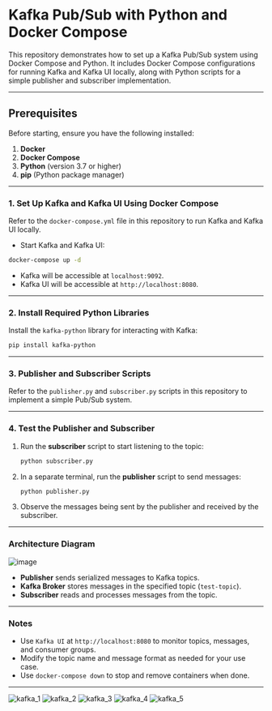 # Kafka Pub/Sub with Python and Docker Compose

This repository demonstrates how to set up a Kafka Pub/Sub system using Docker Compose and Python. It includes Docker Compose configurations for running Kafka and Kafka UI locally, along with Python scripts for a simple publisher and subscriber implementation.

---

## Prerequisites

Before starting, ensure you have the following installed:

1. **Docker**
2. **Docker Compose**
3. **Python** (version 3.7 or higher)
4. **pip** (Python package manager)

---

### 1. Set Up Kafka and Kafka UI Using Docker Compose

Refer to the `docker-compose.yml` file in this repository to run Kafka and Kafka UI locally. 

- Start Kafka and Kafka UI:

```bash
docker-compose up -d
```

- Kafka will be accessible at `localhost:9092`.
- Kafka UI will be accessible at `http://localhost:8080`.

---

### 2. Install Required Python Libraries

Install the `kafka-python` library for interacting with Kafka:

```bash
pip install kafka-python
```

---

### 3. Publisher and Subscriber Scripts

Refer to the `publisher.py` and `subscriber.py` scripts in this repository to implement a simple Pub/Sub system. 

---

### 4. Test the Publisher and Subscriber

1. Run the **subscriber** script to start listening to the topic:
   ```bash
   python subscriber.py
   ```

2. In a separate terminal, run the **publisher** script to send messages:
   ```bash
   python publisher.py
   ```

3. Observe the messages being sent by the publisher and received by the subscriber.

---

### Architecture Diagram

![image](https://github.com/user-attachments/assets/f1b32317-5879-49aa-ad09-bda16fc4d1be)


- **Publisher** sends serialized messages to Kafka topics.
- **Kafka Broker** stores messages in the specified topic (`test-topic`).
- **Subscriber** reads and processes messages from the topic.

---

### Notes

- Use `Kafka UI` at `http://localhost:8080` to monitor topics, messages, and consumer groups.
- Modify the topic name and message format as needed for your use case.
- Use `docker-compose down` to stop and remove containers when done.

---

![kafka_1](https://github.com/user-attachments/assets/469b2bc2-9243-433f-8e0a-3e2a6bc7aad7)
![kafka_2](https://github.com/user-attachments/assets/9b94c85d-3dea-43fb-bfa8-d3601267747b)
![kafka_3](https://github.com/user-attachments/assets/19e8c576-cb47-43a9-9cc9-fedc899f6965)
![kafka_4](https://github.com/user-attachments/assets/bc1c6043-8f46-455c-a329-2f24cc7efe9e)
![kafka_5](https://github.com/user-attachments/assets/1f41af16-5016-4ea3-993e-fd81eeb633eb)
